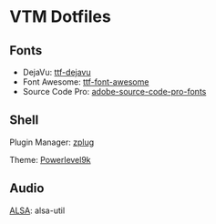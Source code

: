 # VTM Dotfiles

## Fonts

* DejaVu: [ttf-dejavu](https://www.archlinux.org/packages/extra/any/ttf-dejavu/)
* Font Awesome: [ttf-font-awesome](https://aur.archlinux.org/packages/ttf-font-awesome/)
* Source Code Pro: [adobe-source-code-pro-fonts](https://www.archlinux.org/packages/extra/any/adobe-source-code-pro-fonts/)

## Shell

Plugin Manager: [zplug](https://github.com/zplug/zplug)

Theme: [Powerlevel9k](https://github.com/bhilburn/powerlevel9k)

## Audio

[ALSA](https://wiki.archlinux.org/index.php/Advanced_Linux_Sound_Architecture): alsa-util
